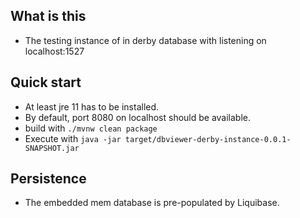 ## What is this

* The testing instance of in derby database with listening on localhost:1527

## Quick start

* At least jre 11 has to be installed.
* By default, port 8080 on localhost should be available.
* build with `./mvnw clean package`
* Execute with `java -jar target/dbviewer-derby-instance-0.0.1-SNAPSHOT.jar`

## Persistence
* The embedded mem database is pre-populated by Liquibase.